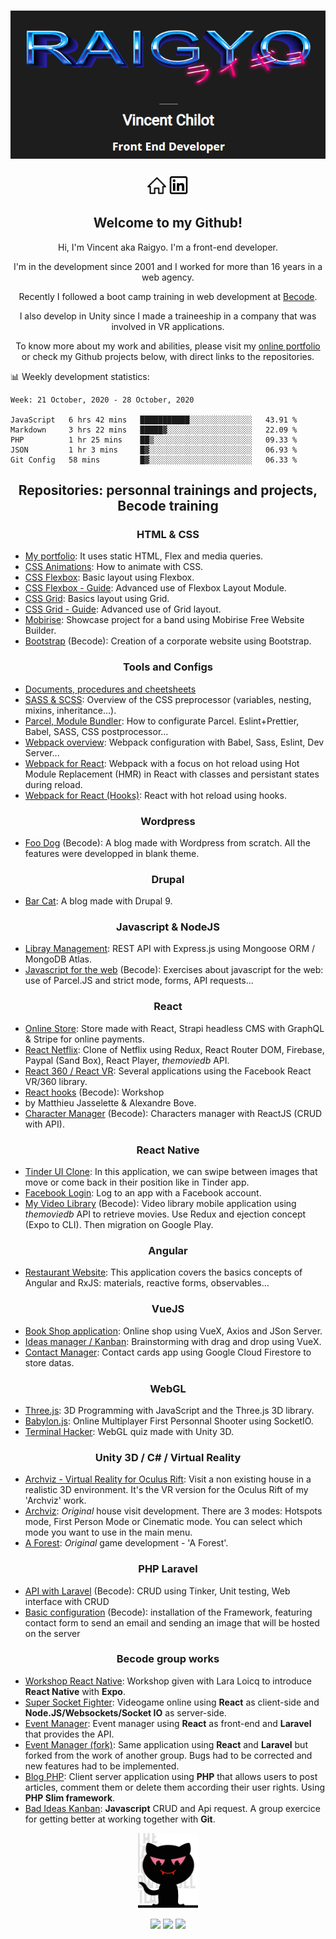 <h1 align="center">
    <img src="img_readme/logo.png">
</h1>

<p align="center">
<a href="https://raigyo-dev.be/" target="_blank"><img height="30" src="img_readme/icon-web.png"></a>
<a href="https://www.linkedin.com/in/vincent-chilot/"  target="_blank">
  <img height="32" src="img_readme/icon-linked-in.png">
</a>
</p>

<h2 align="center">Welcome to my Github!</h2>

<p align="center">Hi, I'm Vincent aka Raigyo. I'm a front-end developer.</p>
<p align="center">I'm in the  development since 2001 and I worked for more than 16 years in a web agency.
<p align="center">Recently I followed a boot camp training
in web development at <a href="https://becode.org/">Becode</a>.</p>
<p align="center">I also develop in Unity since I made a traineeship in a company that was
involved in VR applications.</p>
<p align="center">To know more about my work and abilities, please visit my
<a href="https://raigyo-dev.be/" target="_blank">online portfolio</a>
or check my Github projects below, with direct links to the repositories.</p>

📊 Weekly development statistics:

<!--START_SECTION:waka-->
```text
Week: 21 October, 2020 - 28 October, 2020

JavaScript   6 hrs 42 mins   ███████████░░░░░░░░░░░░░░   43.91 % 
Markdown     3 hrs 22 mins   █████▓░░░░░░░░░░░░░░░░░░░   22.09 % 
PHP          1 hr 25 mins    ██▒░░░░░░░░░░░░░░░░░░░░░░   09.33 % 
JSON         1 hr 3 mins     █▓░░░░░░░░░░░░░░░░░░░░░░░   06.93 % 
Git Config   58 mins         █▓░░░░░░░░░░░░░░░░░░░░░░░   06.33 % 
```
<!--END_SECTION:waka-->

<h2 align="center">Repositories: personnal trainings and projects, Becode training</h2>

<h3 align="center">HTML & CSS</h3>

- [My portfolio](https://github.com/Raigyo/summary-portfolio): It uses static HTML, Flex and
media queries.
- [CSS Animations](https://github.com/Raigyo/css-animations): How to animate with CSS.
- [CSS Flexbox](https://github.com/Raigyo/css-flexbox): Basic layout using Flexbox.
- [CSS Flexbox - Guide](https://github.com/Raigyo/css-flexbox-guide): Advanced use of Flexbox
Layout Module.
- [CSS Grid](https://github.com/Raigyo/css-grid): Basics layout using Grid.
- [CSS Grid - Guide](https://github.com/Raigyo/css-grid-guide): Advanced use of Grid layout.
- [Mobirise](https://github.com/Raigyo/mobirise-band): Showcase project for a band using Mobirise
Free Website Builder.
- [Bootstrap](https://github.com/Raigyo/bootstrap-corporate) (Becode): Creation of a corporate
website using Bootstrap.

<h3 align="center">Tools and Configs</h3>

- [Documents, procedures and cheetsheets](https://github.com/Raigyo/procedures-cheatsheets)
- [SASS & SCSS](https://github.com/Raigyo/sass-scss): Overview of the CSS preprocessor (variables,
nesting, mixins, inheritance...).
- [Parcel, Module Bundler](https://github.com/Raigyo/parcel-bundler): How to configurate Parcel.
Eslint+Prettier, Babel, SASS, CSS postprocessor...
- [Webpack overview](https://github.com/Raigyo/webpack-overview): Webpack configuration with Babel,
 Sass, Eslint, Dev Server...
- [Webpack for React](https://github.com/Raigyo/webpack-react-hot-reload): Webpack with a focus
on hot reload using Hot Module Replacement (HMR) in React with classes
and persistant states during reload.
- [Webpack for React (Hooks)](https://github.com/Raigyo/webpack-react-hot-reload-hooks):
React with hot reload using hooks.

<h3 align="center">Wordpress</h3>

- [Foo Dog](https://github.com/Raigyo/wordpress-foo-dog) (Becode): A blog made with Wordpress
from scratch. All the features were developped in blank theme.

<h3 align="center">Drupal</h3>

- [Bar Cat](https://github.com/Raigyo/drupal-bar-cat): A blog made with Drupal 9.

<h3 align="center">Javascript & NodeJS</h3>

- [Libray Management](https://github.com/Raigyo/express-locallibrary): REST API with Express.js
using Mongoose ORM / MongoDB Atlas.
- [Javascript for the web](https://github.com/Raigyo/becode-js-for-the-web) (Becode): Exercises
about javascript for the web: use of Parcel.JS and strict mode, forms, API requests...

<h3 align="center">React</h3>

- [Online Store](https://github.com/Raigyo/react-online-store): Store made with React,
Strapi headless CMS with GraphQL & Stripe for online payments.
- [React Netflix](https://github.com/Raigyo/react-netflix-clone): Clone of Netflix using Redux,
React Router DOM, Firebase, Paypal (Sand Box), React Player, *themoviedb* API.
- [React 360 / React VR](https://github.com/Raigyo/react-vr-apps): Several applications
using the Facebook React VR/360 library.
- [React hooks](https://github.com/Raigyo/React-Hooks-Workshop) (Becode): Workshop
- by Matthieu Jasselette & Alexandre Bove.
- [Character Manager](https://github.com/Raigyo/react-character-manager) (Becode):
Characters manager with ReactJS (CRUD with API).

<h3 align="center">React Native</h3>

- [Tinder UI Clone](https://github.com/Raigyo/react-native-swipe): In this application,
we can swipe between images that move or come back in their position like in Tinder app.
- [Facebook Login](https://github.com/Raigyo/react-native-fb-login): Log to an app with
a Facebook account.
- [My Video Library](https://github.com/Raigyo/video-library) (Becode): Video library mobile
application using *themoviedb* API to retrieve movies. Use Redux and ejection concept (Expo to CLI).
Then migration on Google Play.

<h3 align="center">Angular</h3>

- [Restaurant Website](https://github.com/Raigyo/angular-restaurangular): This application covers
the basics concepts of Angular and RxJS: materials, reactive forms, observables...

<h3 align="center">VueJS</h3>

- [Book Shop application](https://github.com/Raigyo/vuex-shop): Online shop using VueX,
Axios and JSon Server.
- [Ideas manager / Kanban](https://github.com/Raigyo/vuex-ideas): Brainstorming with drag and
drop using VueX.
- [Contact Manager](https://github.com/Raigyo/vue-contact-manager): Contact cards app using Google
Cloud Firestore to store datas.

<h3 align="center">WebGL</h3>

- [Three.js](https://github.com/Raigyo/three-js): 3D Programming with JavaScript
and the Three.js 3D library.
- [Babylon.js](https://github.com/Raigyo/fps-babylon-js): Online Multiplayer
First Personnal Shooter using SocketIO.
- [Terminal Hacker](https://github.com/Raigyo/unity-terminal-hacker): WebGL quiz made with Unity 3D.

<h3 align="center">Unity 3D / C# / Virtual Reality</h3>

- [Archviz - Virtual Reality for Oculus Rift](https://github.com/Raigyo/unity-3d-archviz-vr-oculus):
Visit a non existing house in a realistic 3D environment.
It's the VR version for the Oculus Rift of my 'Archviz' work.
- [Archviz](https://github.com/Raigyo/unity-3d-archviz): *Original* house visit development.
There are 3 modes: Hotspots mode, First Person Mode or Cinematic mode. You can select which mode
you want to use in the main menu.
- [A Forest](https://github.com/Raigyo/unity-3d-game-forest): *Original* game
development - 'A Forest'.

<h3 align="center">PHP Laravel</h3>

- [API with Laravel](https://github.com/Raigyo/laravel-api) (Becode): CRUD using Tinker,
Unit testing, Web interface with CRUD
- [Basic configuration](https://github.com/Raigyo/laravel-basics) (Becode): installation
of the Framework, featuring contact form to send an email and sending an image that will be
hosted on the server

<h3 align="center">Becode group works</h3>

- [Workshop React Native](https://github.com/Raigyo/workshop-react-native): Workshop given
with Lara Loicq to introduce **React Native** with **Expo**.
- [Super Socket Fighter](https://github.com/Raigyo/SuperSocketFighter): Videogame online
using **React** as client-side and **Node.JS/Websockets/Socket IO** as server-side.
- [Event Manager](https://github.com/Raigyo/group-project-react-laravel): Event manager
using **React** as front-end and **Laravel** that provides the API.
- [Event Manager (fork)](https://github.com/Raigyo/group-project-react-laravel-fork):
Same application using **React** and **Laravel** but forked from the work of another group.
Bugs had to be corrected and new features had to be implemented.
- [Blog PHP](https://github.com/Raigyo/becode-php-blog): Client server application using **PHP**
that allows users to post articles, comment them or delete them according their user rights.
Using **PHP Slim framework**.
- [Bad Ideas Kanban](https://github.com/Raigyo/jepsen-js-web-majopovi): **Javascript** CRUD
and Api request. A group exercice for getting better at working together with **Git**.

<p align="center">
  <img src="img_readme/logo-majopovi.png" height="120">
</p>

<p align="center">
  <img src="https://img.shields.io/github/followers/Raigyo?label=Followers&style=social">
  <img src="https://visitor-badge.glitch.me/badge?page_id=raigyo.raigyo">
  <img src="https://img.shields.io/github/last-commit/Raigyo/Raigyo">
</p>


<!--
**Raigyo/Raigyo** is a ✨ _special_ ✨ repository because its `README.md`
(this file) appears on your GitHub profile.

Here are some ideas to get you started:

- 🔭 I’m currently working on ...
- 🌱 I’m currently learning ...
- 👯 I’m looking to collaborate on ...
- 🤔 I’m looking for help with ...
- 💬 Ask me about ...
- 📫 How to reach me: ...
- 😄 Pronouns: ...
- ⚡ Fun fact: ...

Stats:

[![Anurag's github stats](https://github-readme-stats.vercel.app/api?username=raigyo)](https://github.com/anuraghazra/github-readme-stats)

[WakaTime Coding Statistics](https://github.com/marketplace/actions/waka-readme)

Exemple:

[stephenajulu/README.md](https://github.com/stephenajulu/stephenajulu/blob/master/README.md)

Useful Links:

- [Creating amazing GitHub profiles README](https://dev.to/diogorodrigues/creating-amazing-github-profiles-readme-5h31)
- [You can also learn how to [build a self-updating profile](https://simonwillison.net/2020/Jul/10/self-updating-profile-readme/)
- [Learn how to add shields into the content](https://shields.io/)
- [Learn how to add GitHub Readme Stats on your readmes!](https://github.com/anuraghazra/github-readme-stats#github-stats-card)
- [See how to add Emoticon](https://gist.github.com/rxaviers/7360908)
-->
